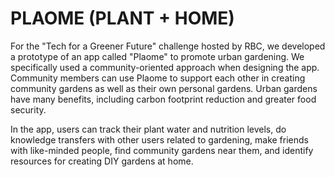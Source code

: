 # PLAOME (PLANT + HOME)
For the "Tech for a Greener Future" challenge hosted by RBC, we developed a prototype of an app called "Plaome" to promote urban gardening. We specifically used a community-oriented approach when designing the app. Community members can use Plaome to support each other in creating community gardens as well as their own personal gardens. Urban gardens have many benefits, including carbon footprint reduction and greater food security.

In the app, users can track their plant water and nutrition levels, do knowledge transfers with other users related to gardening, make friends with like-minded people, find community gardens near them, and identify resources for creating DIY gardens at home.
